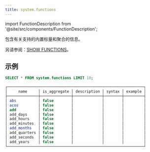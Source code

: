 ```yaml
---
title: system.functions
---
```


import FunctionDescription from '@site/src/components/FunctionDescription';

<FunctionDescription description="Introduced or updated: v1.2.315"/>

包含有关支持的内置标量和聚合的信息。

另请参阅：[SHOW FUNCTIONS](/sql/sql-commands/administration-cmds/show-functions)。

## 示例

```sql
SELECT * FROM system.functions LIMIT 10;

┌──────────────────────────────────────────────────────────────┐
│     name     │ is_aggregate │ description │ syntax │ example │
├──────────────┼──────────────┼─────────────┼────────┼─────────┤
│ abs          │ false        │             │        │         │
│ acos         │ false        │             │        │         │
│ add          │ false        │             │        │         │
│ add_days     │ false        │             │        │         │
│ add_hours    │ false        │             │        │         │
│ add_minutes  │ false        │             │        │         │
│ add_months   │ false        │             │        │         │
│ add_quarters │ false        │             │        │         │
│ add_seconds  │ false        │             │        │         │
│ add_years    │ false        │             │        │         │
└──────────────────────────────────────────────────────────────┘
```
